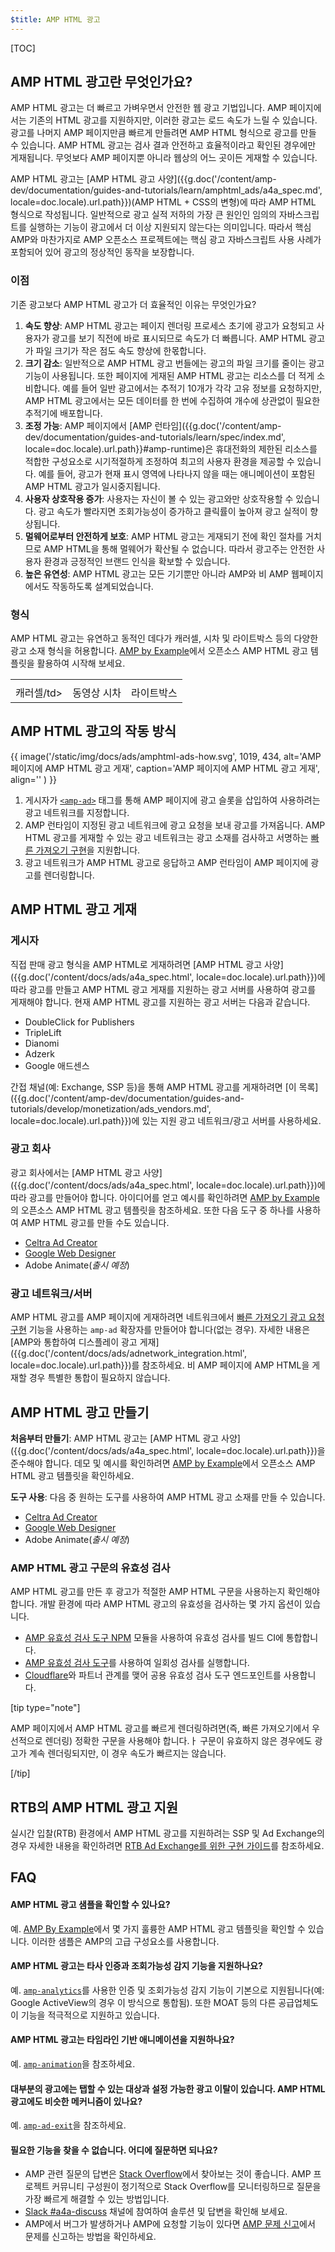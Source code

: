```yaml
---
$title: AMP HTML 광고
---
```


[TOC]

## AMP HTML 광고란 무엇인가요?

AMP HTML 광고는 더 빠르고 가벼우면서 안전한 웹 광고 기법입니다. AMP 페이지에서는 기존의 HTML 광고를 지원하지만, 이러한 광고는 로드 속도가 느릴 수 있습니다. 광고를 나머지 AMP 페이지만큼 빠르게 만들려면 AMP HTML 형식으로 광고를 만들 수 있습니다. AMP HTML 광고는 검사 결과 안전하고 효율적이라고 확인된 경우에만 게재됩니다. 무엇보다 AMP 페이지뿐 아니라 웹상의 어느 곳이든 게재할 수 있습니다.

AMP HTML 광고는 [AMP HTML 광고 사양]({{g.doc('/content/amp-dev/documentation/guides-and-tutorials/learn/amphtml_ads/a4a_spec.md', locale=doc.locale).url.path}})(AMP HTML + CSS의 변형)에 따라 AMP HTML 형식으로 작성됩니다. 일반적으로 광고 실적 저하의 가장 큰 원인인 임의의 자바스크립트를 실행하는 기능이 광고에서 더 이상 지원되지 않는다는 의미입니다. 따라서 핵심 AMP와 마찬가지로 AMP 오픈소스 프로젝트에는 핵심 광고 자바스크립트 사용 사례가 포함되어 있어 광고의 정상적인 동작을 보장합니다.

### 이점

기존 광고보다 AMP HTML 광고가 더 효율적인 이유는 무엇인가요? 

1.  **속도 향상**: AMP HTML 광고는 페이지 렌더링 프로세스 초기에 광고가 요청되고 사용자가 광고를 보기 직전에 바로 표시되므로 속도가 더 빠릅니다. AMP HTML 광고가 파일 크기가 작은 점도 속도 향상에 한몫합니다.
1.  **크기 감소**: 일반적으로 AMP HTML 광고 번들에는 광고의 파일 크기를 줄이는 광고 기능이 사용됩니다. 또한 페이지에 게재된 AMP HTML 광고는 리소스를 더 적게 소비합니다. 예를 들어 일반 광고에서는 추적기 10개가 각각 고유 정보를 요청하지만, AMP HTML 광고에서는 모든 데이터를 한 번에 수집하여 개수에 상관없이 필요한 추적기에 배포합니다.
1.  **조정 가능**: AMP 페이지에서 [AMP 런타임]({{g.doc('/content/amp-dev/documentation/guides-and-tutorials/learn/spec/index.md', locale=doc.locale).url.path}}#amp-runtime)은 휴대전화의 제한된 리소스를 적합한 구성요소로 시기적절하게 조정하여 최고의 사용자 환경을 제공할 수 있습니다. 예를 들어, 광고가 현재 표시 영역에 나타나지 않을 때는 애니메이션이 포함된 AMP HTML 광고가 일시중지됩니다.
1.  **사용자 상호작용 증가**: 사용자는 자신이 볼 수 있는 광고와만 상호작용할 수 있습니다. 광고 속도가 빨라지면 조회가능성이 증가하고 클릭률이 높아져 광고 실적이 향상됩니다.
1.  **멀웨어로부터 안전하게 보호**: AMP HTML 광고는 게재되기 전에 확인 절차를 거치므로 AMP HTML을 통해 멀웨어가 확산될 수 없습니다. 따라서 광고주는 안전한 사용자 환경과 긍정적인 브랜드 인식을 확보할 수 있습니다. 
1.  **높은 유연성**: AMP HTML 광고는 모든 기기뿐만 아니라 AMP와 비 AMP 웹페이지에서도 작동하도록 설계되었습니다.


### 형식

AMP HTML 광고는 유연하고 동적인 데다가 캐러셀, 시차 및 라이트박스 등의 다양한 광고 소재 형식을 허용합니다. [AMP by Example](https://ampbyexample.com/amp-ads/#amp-ads/advanced_ads)에서 오픈소스 AMP HTML 광고 템플릿을 활용하여 시작해 보세요.

<table class="nocolor">
  <tr>
    <td class="col-thirty"><amp-anim width="410" height="731" layout="responsive"
    src="/static/img/docs/ads/amp-ad-01-carousel.gif">
    </amp-anim></td>
    <td class="col-thirty"><amp-anim width="410" height="731" layout="responsive"
    src="/static/img/docs/ads/amp-ad-02-video-parallax.gif">
    </amp-anim></td>
    <td class="col-thirty"><amp-anim width="410" height="731" layout="responsive"
    src="/static/img/docs/ads/amp-ad-03-lightbox.gif">
    </amp-anim></td>
  </tr>
  <tr>
    <td>캐러셀/td>
    <td>동영상 시차</td>
    <td>라이트박스</td>
  </tr>
</table>


## AMP HTML 광고의 작동 방식

{{ image('/static/img/docs/ads/amphtml-ads-how.svg', 1019, 434, alt='AMP 페이지에 AMP HTML 광고 게재', caption='AMP 페이지에 AMP HTML 광고 게재', align='' ) }}

1.  게시자가 [`<amp-ad>`](/ko/docs/reference/components/amp-ad.html) 태그를 통해 AMP 페이지에 광고 슬롯을 삽입하여 사용하려는 광고 네트워크를 지정합니다.
1.  AMP 런타임이 지정된 광고 네트워크에 광고 요청을 보내 광고를 가져옵니다. AMP HTML 광고를 게재할 수 있는 광고 네트워크는 광고 소재를 검사하고 서명하는 [빠른 가져오기 구현](https://github.com/ampproject/amphtml/blob/master/ads/google/a4a/docs/Network-Impl-Guide.md)을 지원합니다. 
1.  광고 네트워크가 AMP HTML 광고로 응답하고 AMP 런타임이 AMP 페이지에 광고를 렌더링합니다.

## AMP HTML 광고 게재

### 게시자

직접 판매 광고 형식을 AMP HTML로 게재하려면 [AMP HTML 광고 사양]({{g.doc('/content/docs/ads/a4a_spec.html', locale=doc.locale).url.path}})에 따라 광고를 만들고 AMP HTML 광고 게재를 지원하는 광고 서버를 사용하여 광고를 게재해야 합니다.  현재 AMP HTML 광고를 지원하는 광고 서버는 다음과 같습니다.

* DoubleClick for Publishers
* TripleLift
*   Dianomi
* Adzerk
* Google 애드센스

간접 채널(예: Exchange, SSP 등)을 통해 AMP HTML 광고를 게재하려면 [이 목록]({{g.doc('/content/amp-dev/documentation/guides-and-tutorials/develop/monetization/ads_vendors.md', locale=doc.locale).url.path}})에 있는 지원 광고 네트워크/광고 서버를 사용하세요.

### 광고 회사

광고 회사에서는 [AMP HTML 광고 사양]({{g.doc('/content/docs/ads/a4a_spec.html', locale=doc.locale).url.path}})에 따라 광고를 만들어야 합니다. 아이디어를 얻고 예시를 확인하려면 [AMP by Example](https://ampbyexample.com/amp-ads/#amp-ads/advanced_ads)의 오픈소스 AMP HTML 광고 템플릿을 참조하세요. 또한 다음 도구 중 하나를 사용하여 AMP HTML 광고를 만들 수도 있습니다.

*  [Celtra Ad Creator](http://www.prnewswire.com/news-releases/celtra-partners-with-the-amp-project-showcases-amp-ad-creation-at-google-io-event-300459514.html)
*  [Google Web Designer](https://support.google.com/webdesigner/answer/7529856)
*  Adobe Animate(*출시 예정*)

### 광고 네트워크/서버

AMP HTML 광고를 AMP 페이지에 게재하려면 네트워크에서 [빠른 가져오기 광고 요청 구현](https://github.com/ampproject/amphtml/blob/master/ads/google/a4a/docs/Network-Impl-Guide.md) 기능을 사용하는 `amp-ad` 확장자를 만들어야 합니다(없는 경우).  자세한 내용은 [AMP와 통합하여 디스플레이 광고 게재]({{g.doc('/content/docs/ads/adnetwork_integration.html', locale=doc.locale).url.path}})를 참조하세요.  비 AMP 페이지에 AMP HTML을 게재할 경우 특별한 통합이 필요하지 않습니다.

## AMP HTML 광고 만들기

**처음부터 만들기**: AMP HTML 광고는 [AMP HTML 광고 사양]({{g.doc('/content/docs/ads/a4a_spec.html', locale=doc.locale).url.path}})을 준수해야 합니다.  데모 및 예시를 확인하려면 [AMP by Example](https://ampbyexample.com/amp-ads/#amp-ads)에서 오픈소스 AMP HTML 광고 템플릿을 확인하세요.

**도구 사용**: 다음 중 원하는 도구를 사용하여 AMP HTML 광고 소재를 만들 수 있습니다.

*  [Celtra Ad Creator](http://www.prnewswire.com/news-releases/celtra-partners-with-the-amp-project-showcases-amp-ad-creation-at-google-io-event-300459514.html)
*  [Google Web Designer](https://support.google.com/webdesigner/answer/7529856)
*  Adobe Animate(*출시 예정*)


### AMP HTML 광고 구문의 유효성 검사

AMP HTML 광고를 만든 후 광고가 적절한 AMP HTML 구문을 사용하는지 확인해야 합니다. 개발 환경에 따라 AMP HTML 광고의 유효성을 검사하는 몇 가지 옵션이 있습니다.

*   [AMP 유효성 검사 도구 NPM](https://www.npmjs.com/package/amphtml-validator) 모듈을 사용하여 유효성 검사를 빌드 CI에 통합합니다.
*   [AMP 유효성 검사 도구](https://validator.ampproject.org/)를 사용하여 일회성 검사를 실행합니다.
*   [Cloudflare](https://blog.cloudflare.com/amp-validator-api/)와 파트너 관계를 맺어 공용 유효성 검사 도구 엔드포인트를 사용합니다.

[tip type="note"]

AMP 페이지에서 AMP HTML 광고를 빠르게 렌더링하려면(즉, 빠른 가져오기에서 우선적으로 렌더링) 정확한 구문을 사용해야 합니다.ㅏ  구문이 유효하지 않은 경우에도 광고가 계속 렌더링되지만, 이 경우 속도가 빠르지는 않습니다.

[/tip]

## RTB의 AMP HTML 광고 지원

실시간 입찰(RTB) 환경에서 AMP HTML 광고를 지원하려는 SSP 및 Ad Exchange의 경우 자세한 내용을 확인하려면 [RTB Ad Exchange를 위한 구현 가이드](https://github.com/ampproject/amphtml/blob/master/ads/google/a4a/docs/RTBExchangeGuide.md)를 참조하세요.

## FAQ

#### AMP HTML 광고 샘플을 확인할 수 있나요?

예. [AMP By Example](https://ampbyexample.com/amp-ads/#amp-ads/experimental_ads)에서 몇 가지 훌륭한 AMP HTML 광고 템플릿을 확인할 수 있습니다. 이러한 샘플은 AMP의 고급 구성요소를 사용합니다.

#### AMP HTML 광고는 타사 인증과 조회가능성 감지 기능을 지원하나요?

예. [`amp-analytics`](/ko/docs/reference/components/amp-analytics.html)를 사용한 인증 및 조회가능성 감지 기능이 기본으로 지원됩니다(예: Google ActiveView의 경우 이 방식으로 통합됨). 또한 MOAT 등의 다른 공급업체도 이 기능을 적극적으로 지원하고 있습니다.

#### AMP HTML 광고는 타임라인 기반 애니메이션을 지원하나요?

예. [`amp-animation`](/ko/docs/reference/components/amp-animation.html)을 참조하세요.

#### 대부분의 광고에는 탭할 수 있는 대상과 설정 가능한 광고 이탈이 있습니다. AMP HTML 광고에도 비슷한 메커니즘이 있나요?

예. [`amp-ad-exit`](/ko/docs/reference/components/amp-ad-exit.html)을 참조하세요.

#### 필요한 기능을 찾을 수 없습니다. 어디에 질문하면 되나요?

*   AMP 관련 질문의 답변은 [Stack Overflow](http://stackoverflow.com/questions/tagged/amp-html)에서 찾아보는 것이 좋습니다. AMP 프로젝트 커뮤니티 구성원이 정기적으로 Stack Overflow를 모니터링하므로 질문을 가장 빠르게 해결할 수 있는 방법입니다.
*   [Slack #a4a-discuss](https://docs.google.com/forms/d/e/1FAIpQLSd83J2IZA6cdR6jPwABGsJE8YL4pkypAbKMGgUZZriU7Qu6Tg/viewform?fbzx=4406980310789882877) 채널에 참여하여 솔루션 및 답변을 확인해 보세요.
*   AMP에서 버그가 발생하거나 AMP에 요청할 기능이 있다면 [AMP 문제 신고](https://github.com/ampproject/amphtml/blob/master/CONTRIBUTING.md#reporting-issues-with-amp)에서 문제를 신고하는 방법을 확인하세요.
 

